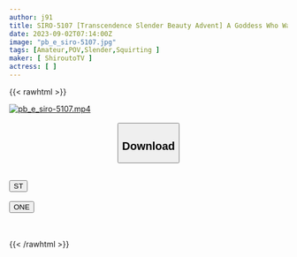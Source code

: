 ```yaml
---
author: j91
title: SIRO-5107 [Transcendence Slender Beauty Advent] A Goddess Who Wants To Have Sex Anywhere When The Erotic Switch Is Turned On Appears In AV! I’m Slender But I Eat A Lot (Ji*Ko), And I Like People Who Eat A Lot (Ma*Ko)… [First Shot] AV Application On The Net → AV Experience Shooting 2028 (Momo Honda)
date: 2023-09-02T07:14:00Z
image: "pb_e_siro-5107.jpg"
tags: [Amateur,POV,Slender,Squirting ]
maker: [ ShiroutoTV ]
actress: [ ]
---
```



{{< rawhtml >}}

<div class="video" data-videoid="voXr7w2ympiwK7">
    <a href="javascript:;">
        <img src="https://my.j91.asia/posts/pb_e_siro-5107/pb_e_siro-5107.jpg" width="WIDTH" height="HEIGHT" alt="pb_e_siro-5107.mp4" loading="lazy">
    </a>
</div>

<script type="text/javascript" src="https://j91.asia/asset/on-demand-st.js"></script>

<br>
  <link rel="stylesheet" href="https://j91.asia/asset/bs5.css">
  
  <center>
  <button class="btn btn-primary" type="button" data-bs-toggle="collapse" data-bs-target=".multi-collapse" aria-expanded="false" aria-controls="multiCollapseExample1 multiCollapseExample2"><h2>Download</h2></button></center>
</p>
<div class="row">
  <div class="col">
    <div class="collapse multi-collapse" id="multiCollapseExample1">
      <div class="card card-body">
	      	      <br>
<div class="buttons">  
<a href="https://streamtape.to/v/voXr7w2ympiwK7"><button class="btn-hover color-3"><i class="fa fa-download"></i> ST</button></a></div>
    </div>
  </div>
</div>
  <div class="col">
    <div class="collapse multi-collapse" id="multiCollapseExample2">
      <div class="card card-body">
	      <br>
<div class="buttons">
    <a href="https://oneupload.to/7ao71ptgi24f"><button class="btn-hover color-9"><i class="fa fa-download"></i> ONE</button></a></div>
<br><br>
      </div>
    </div>
  </div>
</div>

{{< /rawhtml >}}
